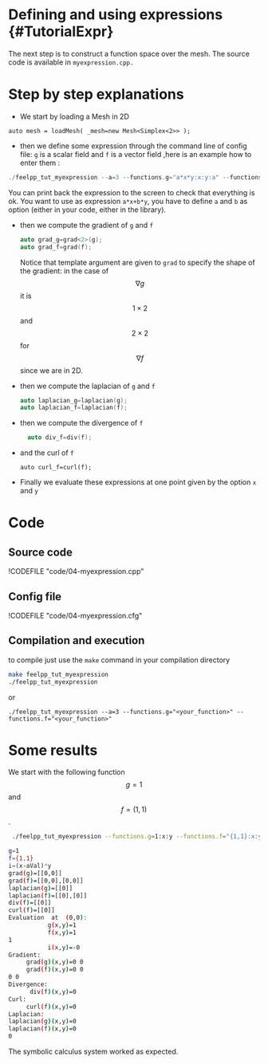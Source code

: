 Defining and using expressions {#TutorialExpr}
================================
<!-- toc -->


The next step is to construct a function space over the mesh. The source code is
available in `myexpression.cpp.`

# Step by step explanations 

- We start by loading a Mesh in 2D   
```
auto mesh = loadMesh( _mesh=new Mesh<Simplex<2>> );
```   

- then we define some expression through the command line of config file: `g`  is a scalar field and `f`  is a vector field  ,here is an example how to enter them :
```c++
./feelpp_tut_myexpression --a=3 --functions.g="a*x*y:x:y:a" --functions.f="{sin(pi*x),cos(pi*y)}:x:y"   
```   
You can print back the expression to the screen to check that everything is ok.
You want to use as expression `a*x+b*y`, you have to define `a` and `b` as option (either in your code, either in the library).   
- then we compute the gradient of `g`  and `f`   
  ```c++
  auto grad_g=grad<2>(g);  
  auto grad_f=grad(f);
  ```    
   
  Notice that template argument are given to `grad`  to specify the shape    of the
  gradient: in the case of $$\nabla g$$ it is $$1\times2$$ and 
  $$2\times 2$$ for $$\nabla f$$ since we are in 2D.   
- then we compute the laplacian of `g`  and `f`   
  ```c++
  auto laplacian_g=laplacian(g);
  auto laplacian_f=laplacian(f);
  ```   

- then we compute the divergence of `f`   
  ```c++
    auto div_f=div(f);
  ```  


- and the curl of `f`   
  ```
  auto curl_f=curl(f);
  ```   

- Finally we evaluate these expressions at one point given by the option `x`  and `y`   

# Code
## Source code
!CODEFILE "code/04-myexpression.cpp"

## Config file
!CODEFILE "code/04-myexpression.cfg"

## Compilation and execution
to compile just use the `make` command in your compilation directory
```bash
make feelpp_tut_myexpression   
./feelpp_tut_myexpression  
```   
or    
```
./feelpp_tut_myexpression --a=3 --functions.g="<your_function>" --functions.f="<your_function>"
```



# Some results 

We start with the following function $$g=1$$ and $$f=(1,1)$$.

```bash
 ./feelpp_tut_myexpression --functions.g=1:x:y --functions.f="{1,1}:x:y"  

g=1
f={1,1}
i=(x-aVal)*y
grad(g)=[[0,0]]
grad(f)=[[0,0],[0,0]]
laplacian(g)=[[0]]
laplacian(f)=[[0],[0]]
div(f)=[[0]]
curl(f)=[[0]]
Evaluation  at  (0,0):
           g(x,y)=1
           f(x,y)=1
1
           i(x,y)=-0
Gradient:
     grad(g)(x,y)=0 0
     grad(f)(x,y)=0 0
0 0
Divergence:
      div(f)(x,y)=0
Curl:
     curl(f)(x,y)=0
Laplacian:
laplacian(g)(x,y)=0
laplacian(f)(x,y)=0
0
```

The symbolic calculus system worked as expected.



